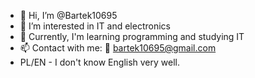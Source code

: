 - 👋 Hi, I’m @Bartek10695
- 👀 I’m interested in IT and electronics
- 🌱 Currently, I'm learning programming and studying IT
- 📫 Contact with me: 📧 bartek10695@gmail.com
- PL/EN -  I don't know English very well.

<!---
Bartek10695/Bartek10695 is a ✨ special ✨ repository because its `README.md` (this file) appears on your GitHub profile.
You can click the Preview link to take a look at your changes.
--->
